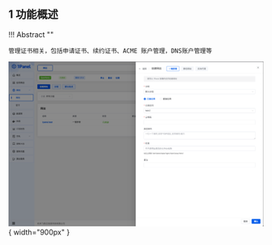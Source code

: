 ## 1 功能概述

!!! Abstract ""

    管理证书相关，包括申请证书、续约证书、ACME 账户管理，DNS账户管理等

![首页](../../img/websites/auto_create.png){ width="900px" }
